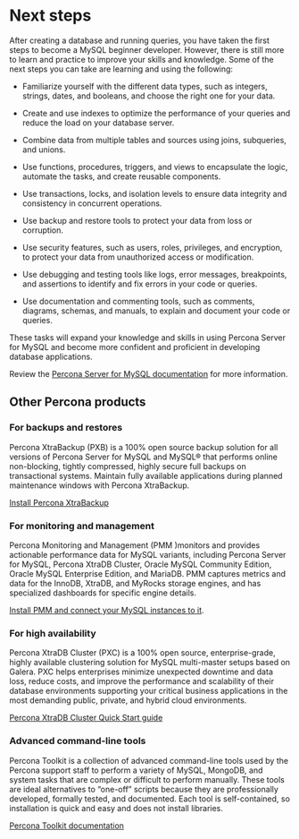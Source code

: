 # Next steps

After creating a database and running queries, you have taken the first steps to become a MySQL beginner developer. However, there is still more to learn and practice to improve your skills and knowledge. Some of the next steps you can take are learning and using the following:

- Familiarize yourself with the different data types, such as integers, strings, dates, and booleans, and choose the right one for your data.

- Create and use indexes to optimize the performance of your queries and reduce the load on your database server.

- Combine data from multiple tables and sources using joins, subqueries, and unions.

- Use functions, procedures, triggers, and views to encapsulate the logic, automate the tasks, and create reusable components.

- Use transactions, locks, and isolation levels to ensure data integrity and consistency in concurrent operations.

- Use backup and restore tools to protect your data from loss or corruption.

- Use security features, such as users, roles, privileges, and encryption, to protect your data from unauthorized access or modification.

- Use debugging and testing tools like logs, error messages, breakpoints, and assertions to identify and fix errors in your code or queries.

- Use documentation and commenting tools, such as comments, diagrams, schemas, and manuals, to explain and document your code or queries.

These tasks will expand your knowledge and skills in using Percona Server for MySQL and become more confident and proficient in developing database applications.

Review the [Percona Server for MySQL documentation] for more information.

## Other Percona products

### For backups and restores

Percona XtraBackup (PXB) is a 100% open source backup solution for all versions of Percona Server for MySQL and MySQL® that performs online non-blocking, tightly compressed, highly secure full backups on transactional systems. Maintain fully available applications during planned maintenance windows with Percona XtraBackup.

[Install Percona XtraBackup](https://docs.percona.com/percona-xtrabackup/8.0/installation.html)

### For monitoring and management

Percona Monitoring and Management (PMM )monitors and provides actionable performance data for MySQL variants, including Percona Server for MySQL, Percona XtraDB Cluster, Oracle MySQL Community Edition, Oracle MySQL Enterprise Edition, and MariaDB. PMM captures metrics and data for the InnoDB, XtraDB, and MyRocks storage engines, and has specialized dashboards for specific engine details.

[Install PMM and connect your MySQL instances to it](https://docs.percona.com/percona-monitoring-and-management/get-started/index.html).

### For high availability

Percona XtraDB Cluster (PXC) is a 100% open source, enterprise-grade, highly available clustering solution for MySQL multi-master setups based on Galera. PXC helps enterprises minimize unexpected downtime and data loss, reduce costs, and improve the performance and scalability of their database environments supporting your critical business applications in the most demanding public, private, and hybrid cloud environments.

[Percona XtraDB Cluster Quick Start guide](https://docs.percona.com/percona-xtradb-cluster/8.0/quickstart-overview.html)

### Advanced command-line tools

Percona Toolkit is a collection of advanced command-line tools used by the Percona support staff to perform a variety of MySQL, MongoDB, and system tasks that are complex or difficult to perform manually. These tools are ideal alternatives to “one-off” scripts because they are professionally developed, formally tested, and documented. Each tool is self-contained, so installation is quick and easy and does not install libraries.

[Percona Toolkit documentation](https://docs.percona.com/percona-toolkit/)

[Percona Server for MySQL documentation]:(index.md)